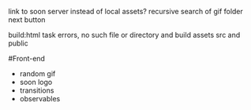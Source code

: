 link to soon server instead of local assets?
recursive search of gif folder
next button

build:html task errors, no such file or directory and build assets src and public

#Front-end

- random gif
- soon logo
- transitions
- observables
